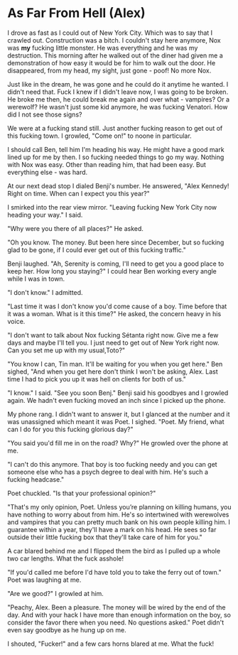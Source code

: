 #  As Far From Hell (Alex)

I drove as fast as I could out of New York City. Which was to say that I crawled
out. Construction was a bitch. I couldn't stay here anymore, Nox was **my**
fucking little monster. He was everything and he was my destruction. This
morning after he walked out of the diner had given me a demonstration of how
easy it would be for him to walk out the door. He disappeared, from my head, my
sight, just gone - poof! No more Nox.

Just like in the dream, he was gone and he could do it anytime he wanted. I
didn't need that. Fuck I knew if I didn't leave now, I was going to be broken.
He broke me then, he could break me again and over what - vampires? Or a
werewolf? He wasn't just some kid anymore, he was fucking Venatori. How did I
not see those signs?

We were at a fucking stand still. Just another fucking reason to get out of this
fucking town. I growled, "Come on!" to noone in particular.

I should call Ben, tell him I'm heading his way. He might have a good mark lined
up for me by then. I so fucking needed things to go my way. Nothing with Nox was
easy. Other than reading him, that had been easy. But everything else - was
hard.

At our next dead stop I dialed Benji's number. He answered, "Alex Kennedy! Right
on time. When can I expect you this year?"

I smirked into the rear view mirror. "Leaving fucking New York City now heading
your way." I said.

"Why were you there of all places?" He asked.

"Oh you know. The money. But been here since December, but so fucking glad to be
gone, if I could ever get out of this fucking traffic."

Benji laughed. "Ah, Serenity is coming, I'll need to get you a good place to
keep her. How long you staying?" I could hear Ben working every angle while I
was in town.

"I don't know." I admitted.

"Last time it was I don't know you'd come cause of a boy. Time before that it
was a woman. What is it this time?" He asked, the concern heavy in his voice.

"I don't want to talk about Nox fucking Sétanta right now. Give me a few days
and maybe I'll tell you. I just need to get out of New York right now. Can you
set me up with my usual,Toto?"

"You know I can, Tin man. It'll be waiting for you when you get here." Ben
sighed, "And when you get here don't think I won't be asking, Alex. Last time I
had to pick you up it was hell on clients for both of us."

"I know." I said. "See you soon Benj." Benji said his goodbyes and I growled
again. We hadn't even fucking moved an inch since I picked up the phone.

My phone rang. I didn't want to answer it, but I glanced at the number and it
was unassigned which meant it was Poet. I sighed. "Poet. My friend, what can I
do for you this fucking glorious day?"

"You said you'd fill me in on the road? Why?" He growled over the phone at me.

"I can't do this anymore. That boy is too fucking needy and you can get someone
else who has a psych degree to deal with him. He's such a fucking headcase."

Poet chuckled. "Is that your professional opinion?"

"That's my only opinion, Poet. Unless you’re planning on killing humans, you
have nothing to worry about from him. He's so intertwined with werewolves and
vampires that you can pretty much bank on his own people killing him. I
guarantee within a year, they'll have a mark on his head. He sees so far outside
their little fucking box that they'll take care of him for you."

A car blared behind me and I flipped them the bird as I pulled up a whole two
car lengths. What the fuck asshole!

"If you'd called me before I'd have told you to take the ferry out of town."
Poet was laughing at me.

"Are we good?" I growled at him.

"Peachy, Alex. Been a pleasure. The money will be wired by the end of the day.
And with your hack I have more than enough information on the boy, so consider
the favor there when you need. No questions asked." Poet didn't even say goodbye
as he hung up on me.

I shouted, "Fucker!" and a few cars horns blared at me. What the fuck!

<!--stackedit_data:
eyJoaXN0b3J5IjpbNDQ4Njk0NTU3XX0=
-->